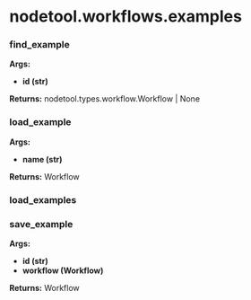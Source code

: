 # nodetool.workflows.examples

### find_example

**Args:**
- **id (str)**

**Returns:** nodetool.types.workflow.Workflow | None

### load_example

**Args:**
- **name (str)**

**Returns:** Workflow

### load_examples

### save_example

**Args:**
- **id (str)**
- **workflow (Workflow)**

**Returns:** Workflow

